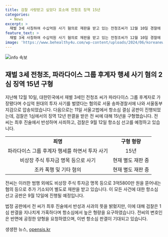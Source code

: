 ```yaml
---
title: 검찰 사랑받고 싶었다 호소에 전청조 징역 15년
categories:
  - News
excerpt: >
  재벌 3세 사칭하여 수십억원 사기 혐의로 재판을 받고 있는 전청조씨가 12월 10일 경찰에 나와 압수되었다. 검찰은 항소심에서 징역 15년을 구형했다. 전씨는 반성문을 통해 사죄와 후회의 뜻을 표했으며, 추가로 다른 혐의로도 재판을 받고 있다. 이에 대한 항소심은 오는 9월 12일에 열릴 예정이다.
feature_text: >
  재벌 3세 사칭하여 수십억원 사기 혐의로 재판을 받고 있는 전청조씨가 12월 10일 경찰에 나와 압수되었다. 검찰은 항소심에서 징역 15년을 구형했다. 전씨는 반성문을 통해 사죄와 후회의 뜻을 표했으며, 추가로 다른 혐의로도 재판을 받고 있다. 이에 대한 항소심은 오는 9월 12일에 열릴 예정이다.
image: 'https://www.behealthy4u.com/wp-content/uploads/2024/06/koreanews.jpg'
---
```


<p><img src="https://www.behealthy4u.com/wp-content/uploads/2024/06/koreanews.jpg" alt="info 속보" /></p>

<h2 data-ke-size="size26">재벌 3세 전청조, 파라다이스 그룹 후계자 행세 사기 혐의 2심 징역 15년 구형</h2>

<p data-ke-size="size16">지난해 12월 10일, 대한민국에서 재벌 3세인 전청조 씨가 파라다이스 그룹 후계자로 가장됐다며 수십억 원대의 투자 사기를 벌였다는 혐의로 서울 송파경찰서에 나와 서울동부지검으로 압송되었습니다. 다음으로는 11일 서울고법에서 항소심 결심 공판이 진행되었는데, 검찰은 1심에서의 징역 12년 판결을 받은 전 씨에 대해 15년을 구형했습니다. 전 씨는 최후 진술에서 반성하며 사죄하고, 검찰은 9월 12일 항소심 선고를 예정하고 있습니다.</p>

<table>
  <tr>
    <td style="text-align: center; height: 17px;"><b>죄명</b></td>
    <td style="text-align: center; height: 17px;"><b>구형 형량</b></td>
  </tr>
  <tr>
    <td style="text-align: center; height: 17px;">파라다이스 그룹 후계자 행세를 하면서 투자 사기</td>
    <td style="text-align: center; height: 17px;">15년</td>
  </tr>
  <tr>
    <td style="text-align: center; height: 17px;">비상장 주식 투자금 명목 등으로 사기</td>
    <td style="text-align: center; height: 17px;">현재 별도 재판 중</td>
  </tr>
  <tr>
    <td style="text-align: center; height: 17px;">조카 폭행 및 기타 혐의</td>
    <td style="text-align: center; height: 17px;">현재 별도 재판 중</td>
  </tr>
</table>

<p data-ke-size="size16">전씨는 이러한 범행 외에도 비상장 주식 투자금 명목 등으로 3억5800만 원을 뜯어내는 혐의 등으로 추가 기소되어 별도로 재판을 받고 있습니다. 이 모든 사건에 대한 항소심 선고 공판은 9월 12일에 진행될 예정입니다.</p>

<p data-ke-size="size16">법정 공판에서 전 씨가 최후 진술에서 반성과 사과의 뜻을 밝혔지만, 이에 대해 검찰은 1심 판결을 지나치게 가혹하다며 항소심에서 높은 형량을 요구하였습니다. 전씨의 변호인은 반면에 공정한 양형을 요청하였으며, 이번 항소심 판결이 기대되고 있습니다.</p>
생생한 뉴스, <a href="https://opensis.kr" rel="dofollow">opensis.kr</a>


